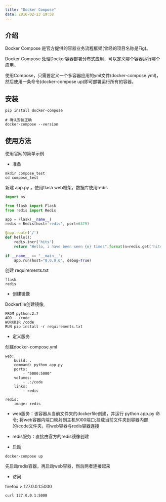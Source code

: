 ```yaml
---
title: "Docker Compose"
date: 2016-02-23 19:58
---
```


## 介绍

Docker Compose 是官方提供的容器业务流程框架(曾经的项目名称是Fig)。

Docker Compose 处理Docker容器部署分布式应用，可以定义哪个容器运行哪个应用。

使用Compose，只需要定义一个多容器应用的yml文件(docker-compose.yml)，然后使用一条命令(docker-compose up)即可部署运行所有的容器。

## 安装

```
pip install docker-compose

# 确认安装正确
docker-compose --version
```

## 使用方法

使用官网的简单示例

* 准备

```
mkdir compose_test
cd compose_test
```

新建 app.py ，使用flash web框架，数据库使用redis

```python
import os

from flask import Flask
from redis import Redis

app = Flask(__name__)
redis = Redis(host='redis', port=6379)

@app.route('/')
def hello():
    redis.incr('hits')
    return "Hello, i have been seen {n} times".format(n=redis.get('hits'))
    
if __name__ == "__main__":
    app.run(host="0.0.0.0", debug=True)
```

创建 requirements.txt

```
flask
redis
```

* 创建镜像

Dockerfile创建镜像,

```
FROM python:2.7
ADD . /code
WORKDIR /code
RUN pip install -r requirements.txt
```

* 定义服务

创建docker-compose.yml

```
web:
    build: .
    command: python app.py
    ports:
        - "5000:5000"
    volumes:
        - .:/code
    links:
        - redis

redis:
    image: redis
```

- web服务：该容器从当前文件夹的dockerfile创建，并运行 python app.py 命令; 将web容器内端口映射到主机5000端口;挂载当前文件夹到容器内部的/code文件夹，将web容器与redis容器连接

- redis服务：直接由官方的redis镜像创建

* 启动

```
docker-compose up
```

先启动redis容器，再启动web容器，然后两者连接起来

* 访问

firefox > 127.0.0.1:5000

```
curl 127.0.0.1:5000
```